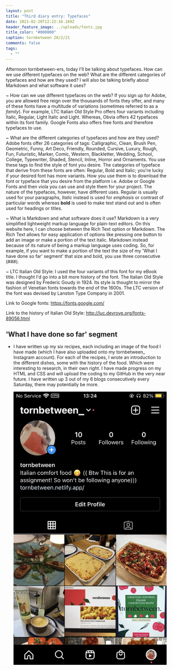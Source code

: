 ```yaml
---
layout: post
title: "Third diary entry: Typefaces"
date: 2021-02-20T12:22:16.169Z
header_feature_image: ../uploads/fonts.jpg
title_color: "#000000"
caption: tornbetween 20/2/21
comments: false
tags:
  - ""
---
```

Afternoon tornbetween-ers, today I'll be talking about typefaces. How can we use different typefaces on the web? What are the different categories of typefaces and how are they used? I will also be talking briefly about Markdown and what software it uses? 

~ How can we use different typefaces on the web? If you sign up for Adobe, you are allowed free reign over the thousands of fonts they offer, and many of these fonts have a multitude of variations (sometimes referred to as a *family*). For example, LTC Italian Old Style Pro offers four variants including Italic, Regular, Light Italic and Light. Whereas, Obvia offers 42 typefaces within its font family. Google Fonts also offers free fonts and therefore typefaces to use. 

~ What are the different categories of typefaces and how are they used? Adobe fonts offer 26 categories of tags: Calligraphic, Clean, Brush Pen, Geometric, Funny, Art Deco, Friendly, Rounded, Cursive, Luxury, Rough, Fun, Futuristic, Marker, Comic, Western, Blackletter, Wedding, School, College, Typewriter, Shaded, Stencil, Inline, Horror and Ornaments. You use these tags to find the style of font you desire. The categories of typeface that derive from these fonts are often: Regular, Bold and Italic; you're lucky if your desired font has more variants. How you use them is to download the font or typeface that you desire from the platform i.e. Adobe or Google Fonts and then viola you can use and style them for your project. The nature of the typefaces, however, have different uses. Regular is usually used for your paragraphs, *Italic* instead is used for *emphasis* or contrast of particular words whereas **bold** is used to make text stand out and is often used for headings or titles.

~ What is Markdown and what software does it use? Markdown is a very simplified lightweight markup language for plain-text editors. On this website here, I can choose between the Rich Text option or Markdown. The Rich Text allows for easy application of options like pressing one button to add an image or make a portion of the text italic. Markdown instead because of its nature of being a markup language uses coding. So, for example, if you want to make a portion of the text the size of my 'What I have done so far' segment' that size and bold, you use three consecutive (###). 

~ LTC Italian Old Style: I used the four variants of this font for my eBook title. I thought I'd go into a bit more history of the font. The Italian Old Style was designed by Frederic Goudy in 1924. Its style is thought to mirror the fashion of Venetian fonts towards the end of the 1600s. The LTC version of the font was devised by Lanston Type Company in 2001. 

Link to Google fonts: <https://fonts.google.com/>

Link to the history of Italian Old Style: <http://luc.devroye.org/fonts-89056.html>

## 'What I have done so far' segment

* I have written up my six recipes, each including an image of the food I have made (which I have also uploaded onto my tornbetween_ Instagram account). For each of the recipes,  I wrote an introduction to the different dishes, some with the history of the food. Which were interesting to research, in their own right. I have made progress on my HTML and CSS and will upload the coding to my GitHub in the very near future. I have written up 3 out of my 6 blogs consecutively every Saturday, there may potentially be more. 



  ![A picture of tornbetween's Instagram page: with images of food and book cover](../uploads/instagramtornbetween.jpg "tornbetween's Instagram account")